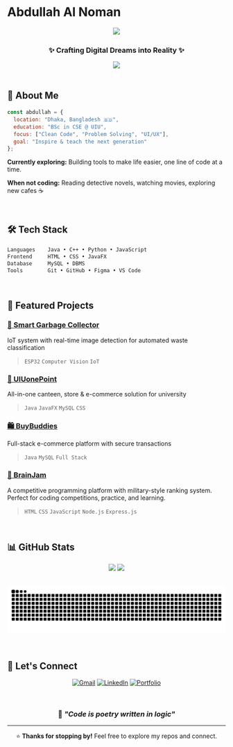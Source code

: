# Abdullah Al Noman

<div align="center">
  
  ![](https://komarev.com/ghpvc/?username=No-man1234&color=a78bfa&style=flat-square&label=Profile+Views)
  
  ### ✨ Crafting Digital Dreams into Reality ✨
  
  <img src="https://readme-typing-svg.herokuapp.com/?lines=Welcome+to+my+digital+garden+🌸;Building+beautiful+experiences+💻;Where+code+meets+creativity+🎨&font=Fira+Code&center=true&width=380&height=50&color=a78bfa&vCenter=true&pause=1000&size=20" />

</div>

<br/>

## 👋 About Me

```javascript
const abdullah = {
  location: "Dhaka, Bangladesh 🇧🇩",
  education: "BSc in CSE @ UIU",
  focus: ["Clean Code", "Problem Solving", "UI/UX"],
  goal: "Inspire & teach the next generation"
};
```

**Currently exploring:** Building tools to make life easier, one line of code at a time.

**When not coding:** Reading detective novels, watching movies, exploring new cafes ☕

<br/>

## 🛠️ Tech Stack

```
Languages    Java • C++ • Python • JavaScript
Frontend     HTML • CSS • JavaFX
Database     MySQL • DBMS
Tools        Git • GitHub • Figma • VS Code
```

<br/>

## 🚀 Featured Projects

### [🤖 Smart Garbage Collector](https://github.com/No-man1234/Automatic-Garbage-Collector-with-Live-Image-Detection-using-ESP32)
IoT system with real-time image detection for automated waste classification
> `ESP32` `Computer Vision` `IoT`

### [🏪 UIUonePoint](https://github.com/No-man1234/UIUonePoint)
All-in-one canteen, store & e-commerce solution for university
> `Java` `JavaFX` `MySQL` `CSS`

### [🛍️ BuyBuddies](https://github.com/No-man1234/BuyBuddies)
Full-stack e-commerce platform with secure transactions
> `Java` `MySQL` `Full Stack`

### [🧠 BrainJam](http://github.com/No-man1234/BrainJam)
A competitive programming platform with military-style ranking system. Perfect for coding competitions, practice, and learning.
> `HTML` `CSS` `JavaScript` `Node.js` `Express.js`

<br/>

## 📊 GitHub Stats

<div align="center">
  
  <img height="180em" src="https://github-readme-stats.vercel.app/api?username=No-man1234&show_icons=true&theme=midnight-purple&hide_border=true&bg_color=0d1117&title_color=a78bfa&icon_color=a78bfa&text_color=c9d1d9"/>
  <img height="180em" src="https://github-readme-streak-stats.herokuapp.com/?user=No-man1234&theme=midnight-purple&hide_border=true&background=0d1117&stroke=a78bfa&ring=a78bfa&fire=fb923c&currStreakLabel=c9d1d9"/>

</div>

<br/>

<div align="center">
  
  ![Snake animation](https://raw.githubusercontent.com/No-man1234/No-man1234/main/github-contribution-grid-snake-dark.svg)
  
</div>

<br/>

## 🤝 Let's Connect

<div align="center">
  
  [![Gmail](https://img.shields.io/badge/Gmail-EA4335?style=for-the-badge&logo=gmail&logoColor=white)](mailto:a.a.noman367@gmail.com)
  [![LinkedIn](https://img.shields.io/badge/LinkedIn-0A66C2?style=for-the-badge&logo=linkedin&logoColor=white)](https://linkedin.com/in/heyitsnoman)
  [![Portfolio](https://img.shields.io/badge/Portfolio-000000?style=for-the-badge&logo=vercel&logoColor=white)](https://no-man1234.github.io/portfolio/)
  
</div>

<br/>

<div align="center">
  
  ### 💭 *"Code is poetry written in logic"*
  
  ---
  
  ⭐ **Thanks for stopping by!** Feel free to explore my repos and connect.
  
</div>
